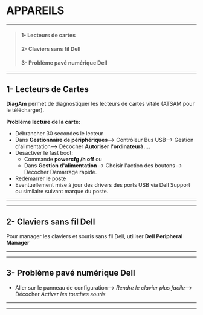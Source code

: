 # **APPAREILS**
________

>#### 1- Lecteurs de cartes
>#### 2- Claviers sans fil Dell
>#### 3- Problème pavé numérique Dell
___________________

## **1- Lecteurs de Cartes**

**DiagAm** permet de diagnostiquer les lecteurs de cartes vitale (ATSAM pour le télécharger).  

**Problème lecture de la carte:**  
- Débrancher 30 secondes le lecteur
- Dans **Gestionnaire de périphériques**--> Contrôleur Bus USB--> Gestion d'alimentation--> Décocher **Autoriser l'ordinateurà....**
- Désactiver le fast boot:
    - Commande **powercfg /h off**
      ou
    - Dans **Gestion d'alimentation**--> Choisir l'action des boutons--> Décocher Démarrage rapide.
- Redémarrer le poste
- Eventuellement mise à jour des drivers des ports USB via Dell Support ou similaire suivant marque du poste.

_________
_________

## **2- Claviers sans fil Dell**
Pour manager les claviers et souris sans fil Dell, utiliser **Dell Peripheral Manager**

_________
_________

## **3- Problème pavé numérique Dell**
- Aller sur le panneau de configuration--> _Rendre le clavier plus facile_--> Décocher _Activer les touches souris_
_______
_______
